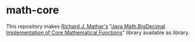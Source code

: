 # math-core
This repository makes [Richard J. Mathar's](http://www2.mpia-hd.mpg.de/~mathar/)
 "[Java Math.BigDecimal Implementation of Core Mathematical Functions](http://arxiv.org/abs/0908.3030v2)" 
 library available as library. <br>